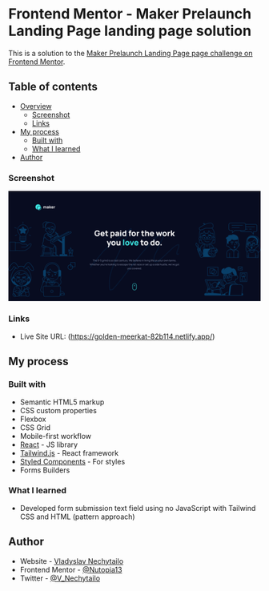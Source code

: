 # Frontend Mentor - Maker Prelaunch Landing Page landing page solution
This is a solution to the [Maker Prelaunch Landing Page page challenge on Frontend Mentor](https://www.frontendmentor.io/challenges/maker-prelaunch-landing-page-WVZIJtKLd).


## Table of contents

- [Overview](#overview)
  - [Screenshot](#screenshot)
  - [Links](#links)
- [My process](#my-process)
  - [Built with](#built-with)
  - [What I learned](#what-i-learned)
- [Author](#author)

### Screenshot

![](./public/Screenshot%202022-09-20%20at%2015-37-53%20Vite%20React.png)

### Links

- Live Site URL: (https://golden-meerkat-82b114.netlify.app/)

## My process

### Built with

- Semantic HTML5 markup
- CSS custom properties
- Flexbox
- CSS Grid
- Mobile-first workflow
- [React](https://reactjs.org/) - JS library
- [Tailwind.js](https://tailwindcss.com/) - React framework
- [Styled Components](https://styled-components.com/) - For styles
- Forms Builders

### What I learned

- Developed form submission text field using no JavaScript with Tailwind CSS and HTML (pattern approach)

## Author

- Website - [Vladyslav Nechytailo](https://www.littlethingsportfolio.com/)
- Frontend Mentor - [@Nutopia13](https://www.frontendmentor.io/profile/Nutopia13)
- Twitter - [@V_Nechytailo](https://twitter.com/V_Nechytailo)

